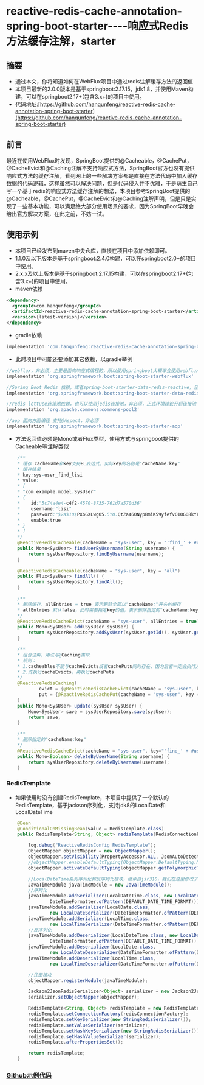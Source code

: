 # reactive-redis-cache-annotation-spring-boot-starter----响应式Redis方法缓存注解，starter
## 摘要
* 通过本文，你将知道如何在WebFlux项目中通过redis注解缓存方法的返回值
* 本项目最新的2.0.0版本是基于springboot:2.17.15，jdk1.8，并使用Maven构建，可以在springboot2.17+(包含3.x+)的项目中使用。
* 代码地址:[https://github.com/hanqunfeng/reactive-redis-cache-annotation-spring-boot-starter](https://github.com/hanqunfeng/reactive-redis-cache-annotation-spring-boot-starter)

<!--more-->
## 前言
最近在使用WebFlux时发现，SpringBoot提供的@Cacheable，@CachePut，@CacheEvict和@Caching注解不支持响应式方法，SpringBoot官方也没有提供响应式方法的缓存注解，看到网上的一些解决方案都是直接在方法代码中加入缓存数据的代码逻辑，这样虽然可以解决问题，但是代码侵入并不优雅，于是萌生自己写一个基于redis的响应式方法缓存注解的想法，本项目参考SpringBoot提供的@Cacheable，@CachePut，@CacheEvict和@Caching注解声明，但是只是实现了一些基本功能，可以满足绝大部分使用场景的要求，因为SpringBoot早晚会给出官方解决方案，在此之前，不妨一试。

## 使用示例
* 本项目已经发布到maven中央仓库，直接在项目中添加依赖即可。
* 1.1.0及以下版本是基于springboot:2.4.0构建，可以在springboot2.0+的项目中使用。
* 2.x.x及以上版本是基于springboot:2.17.15构建，可以在springboot2.17+(包含3.x+)的项目中使用。
* maven依赖
```xml
<dependency>
  <groupId>com.hanqunfeng</groupId>
  <artifactId>reactive-redis-cache-annotation-spring-boot-starter</artifactId>
  <version>{latest-version}</version>
</dependency>
```

* gradle依赖
```groovy
implementation 'com.hanqunfeng:reactive-redis-cache-annotation-spring-boot-starter:2.0.0'
```

* 此时项目中可能还要添加其它依赖，以gradle举例
```groovy
//webflux，非必须，主要是面向响应式编程的，所以使用springboot大概率会使用webflux
implementation 'org.springframework.boot:spring-boot-starter-webflux'

//Spring Boot Redis 依赖，或者spring-boot-starter-data-redis-reactive，任选其一即可，注意要在配置文件中加入redis的配置
implementation 'org.springframework.boot:spring-boot-starter-data-redis'

//redis lettuce连接池依赖，也可以使用jedis连接池，非必须，正式环境建议开启连接池
implementation 'org.apache.commons:commons-pool2'

//aop 面向方面编程 支持@Aspect，非必须
implementation 'org.springframework.boot:spring-boot-starter-aop'
```


* 方法返回值必须是Mono或者Flux类型，使用方式与springboot提供的Cacheable等注解类似
```java
    /**
    * 缓存 cacheName和key支持EL表达式，实际key的名称是"cacheName:key"
    * 缓存结果
    * key:sys-user_find_lisi
    * value:
    * [
    * "com.example.model.SysUser"
    * {
    *    id:"5c74a4e4-c4f2-4570-8735-761d7a570d36"
    *    username:"lisi"
    *    password:"$2a$10$PXoGXLwg05.5YO.QtZa46ONypBmiK59yfefvO1OGO8kYFwzOB.Os6"
    *    enable:true
    * }
    * ]
    */
    @ReactiveRedisCacheable(cacheName = "sys-user", key = "'find_' + #username")
    public Mono<SysUser> findUserByUsername(String username) {
        return sysUserRepository.findByUsername(username);
    }

    @ReactiveRedisCacheable(cacheName = "sys-user", key = "all")
    public Flux<SysUser> findAll() {
        return sysUserRepository.findAll();
    }

    /**
    * 删除缓存，allEntries = true 表示删除全部以"cacheName:"开头的缓存
    * allEntries 默认false，此时需要指定key的值，表示删除指定的"cacheName:key"
    */
    @ReactiveRedisCacheEvict(cacheName = "sys-user", allEntries = true)
    public Mono<SysUser> add(SysUser sysUser) {
        return sysUserRepository.addSysUser(sysUser.getId(), sysUser.getUsername(), sysUser.getPassword(), sysUser.getEnable()).flatMap(data -> sysUserRepository.findById(sysUser.getId()));
    }

    /**
    * 组合注解，用法与@Caching类似
    * 规则：
    * 1.cacheables不能与cacheEvicts或者cachePuts同时存在，因为后者一定会执行方法主体，达不到调用缓存的目的，所以当cacheables存在时，后者即便指定也不执行
    * 2.先执行cacheEvicts，再执行cachePuts
    */
    @ReactiveRedisCaching(
            evict = {@ReactiveRedisCacheEvict(cacheName = "sys-user", key = "all")},
            put = {@ReactiveRedisCachePut(cacheName = "sys-user", key = "'find_' + #sysUser.username")}
    )
    public Mono<SysUser> update(SysUser sysUser) {
        Mono<SysUser> save = sysUserRepository.save(sysUser);
        return save;
    }

    /**
    * 删除指定的"cacheName:key"
    */
    @ReactiveRedisCacheEvict(cacheName = "sys-user", key="'find_' + #username")
    public Mono<Boolean> deleteByUserName(String username) {
        return sysUserRepository.deleteByUsername(username);
    }

```

### RedisTemplate
* 如果使用时没有创建RedisTemplate，本项目中提供了一个默认的RedisTemplate，基于jackson序列化，支持jdk8的LocalDate和LocalDateTime
```java
    @Bean
    @ConditionalOnMissingBean(value = RedisTemplate.class)
    public RedisTemplate<String, Object> redisTemplate(RedisConnectionFactory redisConnectionFactory) {

        log.debug("ReactiveRedisConfig RedisTemplate");
        ObjectMapper objectMapper = new ObjectMapper();
        objectMapper.setVisibility(PropertyAccessor.ALL, JsonAutoDetect.Visibility.ANY);
        //objectMapper.enableDefaultTyping(ObjectMapper.DefaultTyping.NON_FINAL);
        objectMapper.activateDefaultTyping(objectMapper.getPolymorphicTypeValidator(), ObjectMapper.DefaultTyping.NON_FINAL, JsonTypeInfo.As.WRAPPER_ARRAY);

        //LocalDateTime系列序列化和反序列化模块，继承自jsr310，我们在这里修改了日期格式
        JavaTimeModule javaTimeModule = new JavaTimeModule();
        //序列化
        javaTimeModule.addSerializer(LocalDateTime.class, new LocalDateTimeSerializer(
                DateTimeFormatter.ofPattern(DEFAULT_DATE_TIME_FORMAT)));
        javaTimeModule.addSerializer(LocalDate.class,
                new LocalDateSerializer(DateTimeFormatter.ofPattern(DEFAULT_DATE_FORMAT)));
        javaTimeModule.addSerializer(LocalTime.class,
                new LocalTimeSerializer(DateTimeFormatter.ofPattern(DEFAULT_TIME_FORMAT)));
        //反序列化
        javaTimeModule.addDeserializer(LocalDateTime.class, new LocalDateTimeDeserializer(
                DateTimeFormatter.ofPattern(DEFAULT_DATE_TIME_FORMAT)));
        javaTimeModule.addDeserializer(LocalDate.class,
                new LocalDateDeserializer(DateTimeFormatter.ofPattern(DEFAULT_DATE_FORMAT)));
        javaTimeModule.addDeserializer(LocalTime.class,
                new LocalTimeDeserializer(DateTimeFormatter.ofPattern(DEFAULT_TIME_FORMAT)));

        //注册模块
        objectMapper.registerModule(javaTimeModule);

        Jackson2JsonRedisSerializer<Object> serializer = new Jackson2JsonRedisSerializer<>(Object.class);
        serializer.setObjectMapper(objectMapper);

        RedisTemplate<String, Object> redisTemplate = new RedisTemplate<>();
        redisTemplate.setConnectionFactory(redisConnectionFactory);
        redisTemplate.setKeySerializer(new StringRedisSerializer());
        redisTemplate.setValueSerializer(serializer);
        redisTemplate.setHashKeySerializer(new StringRedisSerializer());
        redisTemplate.setHashValueSerializer(serializer);
        redisTemplate.afterPropertiesSet();

        return redisTemplate;
    }

```

### [Github示例代码](https://github.com/hanqunfeng/springbootchapter/tree/master/springboot3-demo/web-flux-mysql-redis-demo)



